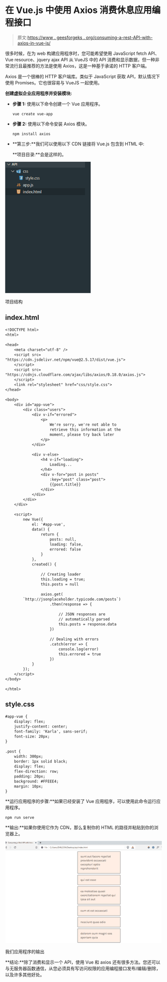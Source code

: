 # 在 Vue.js 中使用 Axios 消费休息应用编程接口

> 原文:[https://www . geesforgeks . org/consuming-a-rest-API-with-axios-in-vue-js/](https://www.geeksforgeeks.org/consuming-a-rest-api-with-axios-in-vue-js/)

很多时候，在为 web 构建应用程序时，您可能希望使用 JavaScript fetch API、Vue resource、jquery ajax API 从 VueJS 中的 API 消费和显示数据，但一种非常流行且最推荐的方法是使用 Axios，这是一种基于承诺的 HTTP 客户端。

Axios 是一个很棒的 HTTP 客户端库。类似于 JavaScript 获取 API，默认情况下使用 Promises。它也很容易与 VueJS 一起使用。

**创建虚拟企业应用程序并安装模块:**

*   **步骤 1:** 使用以下命令创建一个 Vue 应用程序。

    ```jshtml
    vue create vue-app
    ```

*   **步骤 2:** 使用以下命令安装 Axios 模块。

    ```jshtml
    npm install axios 
    ```

*   **第三步:**我们可以使用以下 CDN 链接将 Vue.js 包含到 HTML 中:

    **项目目录:**会是这样的。

![](img/03ea642e09045ee8b2e8dbdbc4ed6fd5.png)

项目结构

## index.html

```jshtml
<!DOCTYPE html>
<html>

<head>
    <meta charset="utf-8" />
    <script src=
"https://cdn.jsdelivr.net/npm/vue@2.5.17/dist/vue.js">
    </script>
    <script src=
"https://cdnjs.cloudflare.com/ajax/libs/axios/0.18.0/axios.js">
    </script>
    <link rel="stylesheet" href="css/style.css">
</head>

<body>
    <div id="app-vue">
        <div class="users">
            <div v-if="errored">
                <p>
                    We're sorry, we're not able to 
                    retrieve this information at the 
                    moment, please try back later
                </p>
            </div>

            <div v-else>
                <h4 v-if="loading">
                    Loading...
                </h4>
                <div v-for="post in posts" 
                    :key="post" class="post">
                    {{post.title}}
                </div>
            </div>
        </div>
    </div>

    <script>
        new Vue({
            el: '#app-vue',
            data() {
                return {
                    posts: null,
                    loading: false,
                    errored: false
                }
            },
            created() {

                // Creating loader
                this.loading = true;
                this.posts = null

                axios.get(
        `http://jsonplaceholder.typicode.com/posts`)
                    .then(response => {

                        // JSON responses are 
                        // automatically parsed
                        this.posts = response.data
                    })

                    // Dealing with errors
                    .catch(error => {
                        console.log(error)
                        this.errored = true
                    })
            }
        });
    </script>
</body>

</html>
```

## style.css

```jshtml
#app-vue {
    display: flex;
    justify-content: center;
    font-family: 'Karla', sans-serif;
    font-size: 20px;
}

.post {
    width: 300px;
    border: 1px solid black;
    display: flex;
    flex-direction: row;
    padding: 20px;
    background: #FFEEE4;
    margin: 10px;
}
```

**运行应用程序的步骤:**如果已经安装了 Vue 应用程序，可以使用此命令运行应用程序。

```jshtml
npm run serve 
```

**输出:**如果你使用它作为 CDN，那么复制你的 HTML 的路径并粘贴到你的浏览器上。

![](img/dca9488e1ee1231e5ea8cced51ee0da9.png)

我们应用程序的输出

**结论:**除了消费和显示一个 API，使用 Vue 和 axios 还有很多方法。您还可以与无服务器函数通信，从您必须具有写访问权限的应用编程接口发布/编辑/删除，以及许多其他好处。